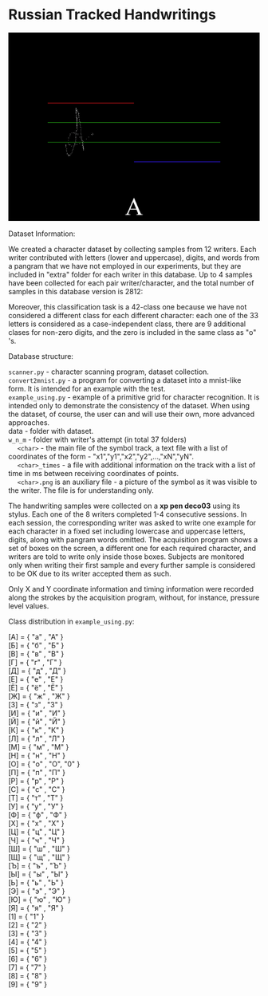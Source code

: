 # Russian Tracked Handwritings

![alt text](w_0_1/А.png "А")

Dataset Information:

We created a character dataset by collecting samples from 12 writers. Each writer contributed with letters (lower and uppercase), digits, and words from a pangram that we have not employed in our experiments, but they are included in "extra" folder for each writer in this database. Up to 4 samples have been collected for each pair writer/character, and the total number of samples in this database version is 2812:


Moreover, this classification task is a 42-class one because we have not considered a different class for each different character: each one of the 33 letters is considered as a case-independent class, there are 9 additional clases for non-zero digits, and the zero is included in the same class as "о" 's.

Database structure:

```scanner.py``` - character scanning program, dataset collection.  
```convert2mnist.py``` - a program for converting a dataset into a mnist-like form. It is intended for an example with the test.  
```example_using.py``` - example of a primitive grid for character recognition. It is intended only to demonstrate the consistency of the dataset. When using the dataset, of course, the user can and will use their own, more advanced approaches.  
data - folder with dataset.  
```w_n_m``` - folder with writer's attempt (in total 37 folders)  
&emsp;       ```<char>``` - the main file of the symbol track, a text file with a list of coordinates of the form - "x1","y1","x2","y2",...,"xN","yN".  
&emsp;       ```<char>_times``` - a file with additional information on the track with a list of time in ms between receiving coordinates of points.  
&emsp;       ```<char>.png``` is an auxiliary file - a picture of the symbol as it was visible to the writer. The file is for understanding only.  
 


The handwriting samples were collected on a **xp pen deco03** using its stylus. Each one of the 8 writers completed 1-4 consecutive sessions. In each session, the corresponding writer was asked to write one example for each character in a fixed set including lowercase and uppercase letters, digits, along with pangram words omitted. The acquisition program shows a set of boxes on the screen, a different one for each required character, and writers are told to write only inside those boxes. Subjects are monitored only when writing their first sample and every further sample is considered to be OK due to its writer accepted them as such.

Only X and Y coordinate information and timing information were recorded along the strokes by the acquisition program, without, for instance, pressure level values.

Class distribution in ```example_using.py```:
              
[A] = { "а" , "А" }  
[Б] = { "б" , "Б" }         
[В] = { "в" , "В" }  
[Г] = { "г" , "Г" }  
[Д] = { "д" , "Д" }  
[Е] = { "е" , "Е" }        
[Ё] = { "ё" , "Ё" }            
[Ж] = { "ж" , "Ж" }            
[З] = { "з" , "З" }             
[И] = { "и" , "И" }                
[Й] = { "й" , "Й" }               
[К] = { "к" , "К" }                
[Л] = { "л" , "Л" }                
[М] = { "м" , "М" }                
[Н] = { "н" , "Н" }               
[О] = { "о" , "О", "0" }              
[П] = { "п" , "П" }               
[Р] = { "р" , "Р" }                
[С] = { "с" , "С" }                
[Т] = { "т" , "Т" }                
[У] = { "у" , "У" }                
[Ф] = { "ф" , "Ф" }               
[Х] = { "х" , "Х" }               
[Ц] = { "ц" , "Ц" }               
[Ч] = { "ч" , "Ч" }                
[Ш] = { "ш" , "Ш" }                
[Щ] = { "щ" , "Щ" }                
[Ъ] = { "ъ" , "Ъ" }               
[Ы] = { "ы" , "Ы" }                
[Ь] = { "ь" , "Ь" }               
[Э] = { "э" , "Э" }               
[Ю] = { "ю" , "Ю" }                
[Я] = { "я" , "Я" }                
[1] = { "1" }                
[2] = { "2" }               
[3] = { "3" }               
[4] = { "4" }                
[5] = { "5" }                
[6] = { "6" }                
[7] = { "7" }               
[8] = { "8" }                
[9] = { "9" }  
